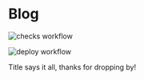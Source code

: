 # Blog

![checks workflow](https://github.com/JayRovacsek/blog/actions/workflows/checks.yml/badge.svg)

![deploy workflow](https://github.com/JayRovacsek/blog/actions/workflows/deploy-page.yml/badge.svg)

Title says it all, thanks for dropping by!
